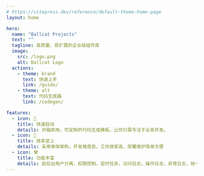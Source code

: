 ```yaml
---
# https://vitepress.dev/reference/default-theme-home-page
layout: home

hero:
  name: "Ballcat Projects"
  text: ""
  tagline: 高质量、易扩展的企业级组件库
  image:
    src: /logo.png 
    alt: Ballcat Logo
  actions:
    - theme: brand
      text: 快速上手
      link: /guide/
    - theme: alt
      text: 代码生成器
      link: /codegen/

features:
  - icon: 📝
    title: 快速启动
    details: 开箱即用，可定制的代码生成模板，让你只需专注于业务开发。
  - icon: 🚀
    title: 效率至上
    details: 采用单体架构，开发难度低，工作效率高，部署维护简单方便
  - icon: 🛠️
    title: 功能丰富
    details: 前后台用户分离，权限控制，定时任务，访问日志，操作日志，异常日志，统一异常处理，XSS过滤，SQL防注入
---
```


